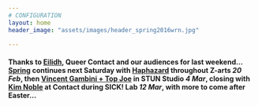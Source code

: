 ```yaml
---
# CONFIGURATION
layout: home
header_image: "assets/images/header_spring2016wrn.jpg"

---
```

#### Thanks to [Eilidh](/current/2016-spring/macaskill), Queer Contact and our audiences for last weekend…<br>[Spring](/current/2016-spring) continues next Saturday with [Haphazard](/current/2016-haphazard) throughout Z-arts *20 Feb*, then [Vincent Gambini + Top Joe](/current/2016-spring/gambini) in STUN Studio *4 Mar*, closing with [Kim Noble](/current/2016-spring/noble) at Contact during SICK! Lab *12 Mar*, with more to come after Easter…

